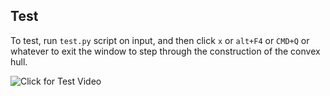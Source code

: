 ## Test

To test, run `test.py` script on input, and then click `x` or `alt+F4` or `CMD+Q` or whatever to exit the window to step through the construction of the convex hull.

![Click for Test Video](test.gif)
